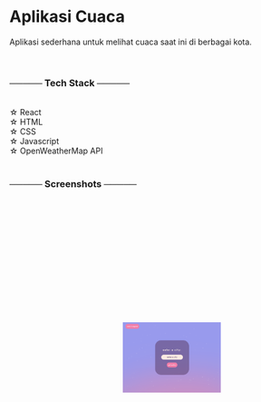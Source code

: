 # Aplikasi Cuaca

Aplikasi sederhana untuk melihat cuaca saat ini di berbagai kota.

<br>

### ───── Tech Stack ─────

<br>
☆ React <br>
☆ HTML <br>
☆ CSS <br>
☆ Javascript <br>
☆ OpenWeatherMap API <br>
<br>

### ───── Screenshots ─────

 <br>

 <div>
    <img style = "width: 18vw; margin: 5vh;" src = "readmeThumbnails/weatherApp2.png">
</div>
